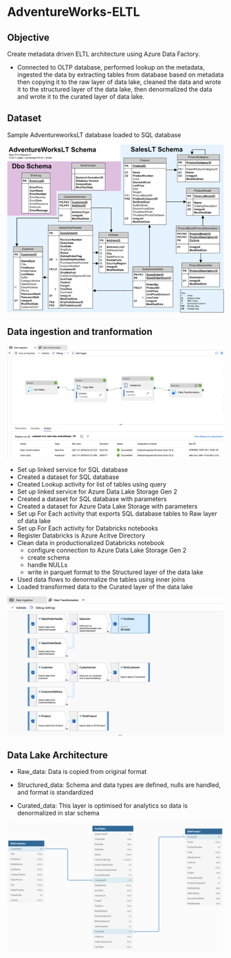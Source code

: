 # AdventureWorks-ELTL
## Objective
Create metadata driven ELTL architecture using Azure Data Factory. 
- Connected to OLTP database, performed lookup on the metadata, ingested the data by extracting tables from database based on metadata then copying it to the raw layer of data lake, cleaned the data and wrote it to the structured layer of the data lake, then denormalized the data and wrote it to the curated layer of data lake.

## Dataset
Sample AdventureworksLT database loaded to SQL database

![](https://github.com/smithashley/Adventureworks-ELTL/blob/main/images/adventureworkslt.png)

## Data ingestion and tranformation

![](https://github.com/smithashley/Adventureworks-ELTL/blob/main/images/DataIngestion.png)

- Set up linked service for SQL database
- Created a dataset for SQL database
- Created Lookup activity for list of tables using query
- Set up linked service for Azure Data Lake Storage Gen 2
- Created a dataset for SQL database with parameters
- Created a dataset for Azure Data Lake Storage with parameters
- Set up For Each activity that exports SQL database tables to Raw layer of data lake
- Set up For Each activity for Databricks notebooks 
- Register Databricks is Azure Acitve Directory
- Clean data in productionalized Databricks notebook 
  - configure connection to Azure Data Lake Storage Gen 2
  - create schema
  - handle NULLs
  - write in parquet format to the Structured layer of the data lake
- Used data flows to denormalize the tables using inner joins
- Loaded transformed data to the Curated layer of the data lake

![](https://github.com/smithashley/Adventureworks-ELTL/blob/main/images/DataTransformation.png)


## Data Lake Architecture

- Raw_data: Data is copied from original format

- Structured_data: Schema and data types are defined, nulls are handled, and format is standardized

- Curated_data: This layer is optimised for analytics so data is denormalized in star schema

![](https://github.com/smithashley/Adventureworks-ELTL/blob/main/images/datamodeldiagram.png)
